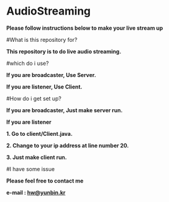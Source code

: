 # AudioStreaming

**Please follow instructions below to make your live stream up**


#What is this repository for?

**This repository is to do live audio streaming.**

#which do i use?

**If you are broadcaster, Use Server.**

**If you are listener, Use Client.**


#How do i get set up?

**If you are broadcaster, Just make server run.**

**If you are listener**

**1. Go to client/Client.java.**

**2. Change to your ip address at line number 20.**

**3. Just make client run.**

#I have some issue

**Please feel free to contact me**

**e-mail : hw@yunbin.kr**

